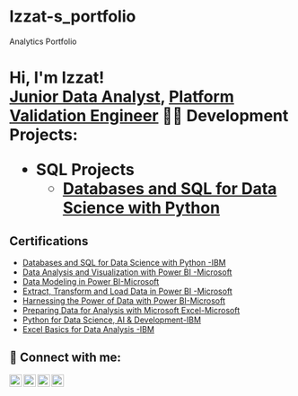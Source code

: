 # Izzat-s_portfolio
Analytics Portfolio
<h1>Hi, I'm Izzat! <br/><a href="https://github.com/joshmadakor1">Junior Data Analyst</a>, <a href="https://www.linkedin.com/in/mohd-izzat-bin-abd-ghani-9552a910b/">Platform Validation Engineer</a>
<b2>👨‍💻 Development Projects:</b2>

- <b2>SQL Projects</b2>
  - [Databases and SQL for Data Science with Python](https://www.coursera.org/account/accomplishments/verify/KMVYS7XVS1VC)

<h2>Certifications</h2>
 
 - [Databases and SQL for Data Science with Python -IBM](https://www.coursera.org/account/accomplishments/verify/KMVYS7XVS1VC)
 - [Data Analysis and Visualization with Power BI -Microsoft](https://www.coursera.org/account/accomplishments/verify/2IKIJMJVK8DL)
 - [Data Modeling in Power BI-Microsoft](https://www.coursera.org/account/accomplishments/verify/7WLW3BV7S740)
 - [Extract, Transform and Load Data in Power BI -Microsoft](https://www.coursera.org/account/accomplishments/verify/11KNG4K6ISZZ)
 - [Harnessing the Power of Data with Power BI-Microsoft](https://www.coursera.org/account/accomplishments/verify/PEVV4NG9CK4U)
 - [Preparing Data for Analysis with Microsoft Excel-Microsoft](https://www.coursera.org/account/accomplishments/verify/JJR4899M1A9B)
 - [Python for Data Science, AI & Development-IBM](https://www.coursera.org/account/accomplishments/verify/ETZ6T89CPQWY)
 - [Excel Basics for Data Analysis -IBM](https://www.coursera.org/account/accomplishments/verify/CAA9R4M2PV75)
   
   

<h2> 🤳 Connect with me:</h2>

[<img align="left" alt="JoshMadakor | YouTube" width="22px" src="https://cdn.jsdelivr.net/npm/simple-icons@v3/icons/youtube.svg" />][youtube]
[<img align="left" alt="JoshMadakor | Twitter" width="22px" src="https://cdn.jsdelivr.net/npm/simple-icons@v3/icons/twitter.svg" />][twitter]
[<img align="left" alt="JoshMadakor | LinkedIn" width="22px" src="https://cdn.jsdelivr.net/npm/simple-icons@v3/icons/linkedin.svg" />][linkedin]
[<img align="left" alt="JoshMadakor | Instagram" width="22px" src="https://cdn.jsdelivr.net/npm/simple-icons@v3/icons/instagram.svg" />][instagram]

[twitter]: https://twitter.com/joshmadakor
[youtube]: https://www.youtube.com/c/joshmadakor
[instagram]: https://www.instagram.com/joshmadakor/
[linkedin]: https://linkedin.com/in/joshmadakor

<!--
**joshmadakor1/joshmadakor1** is a ✨ _special_ ✨ repository because its `README.md` (this file) appears on your GitHub profile.

Here are some ideas to get you started:

- 🔭 I’m currently working on ...
- 🌱 I’m currently learning ...
- 👯 I’m looking to collaborate on ...
- 🤔 I’m looking for help with ...
- 💬 Ask me about ...
- 📫 How to reach me: ...
- 😄 Pronouns: ...
- ⚡ Fun fact: ...
-->
